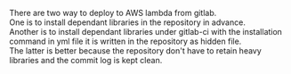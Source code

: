 There are two way to deploy to AWS lambda from gitlab.  
One is to install dependant libraries in the repository in advance.  
Another is to install dependant libraries under gitlab-ci with the installation command in yml file it is written in the repository as hidden file.  
The latter is better because the repository don't have to retain heavy libraries and the commit log is kept clean.
